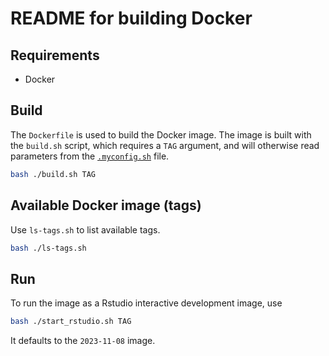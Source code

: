 # README for building Docker

## Requirements

- Docker

## Build

The `Dockerfile` is used to build the Docker image. The image is built with the `build.sh` script, which requires a `TAG` argument, and will otherwise read parameters from the [`.myconfig.sh`](.myconfig.sh) file.

```bash
bash ./build.sh TAG
```

## Available Docker image (tags)

Use `ls-tags.sh` to list available tags.

```bash
bash ./ls-tags.sh
```


## Run

To run the image as a Rstudio interactive development image, use

```bash
bash ./start_rstudio.sh TAG
```

It defaults to the `2023-11-08` image.


